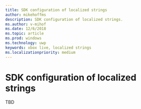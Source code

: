 ```yaml
---
title: SDK configuration of localized strings
author: mikehoffms
description: SDK configuration of localized strings.
ms.author: v-mihof
ms.date: 12/6/2018
ms.topic: article
ms.prod: windows
ms.technology: uwp
keywords: xbox live, localized strings
ms.localizationpriority: medium
---
```


# SDK configuration of localized strings

TBD
